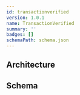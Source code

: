 ```yaml
---
id: transactionverified
version: 1.0.1
name: TransactionVerified
summary: ''
badges: []
schemaPath: schema.json
---
```

## Architecture
<NodeGraph />


## Schema
<SchemaViewer file="schema.json" title="Message Schema" maxHeight="500" />
